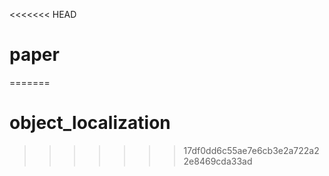 <<<<<<< HEAD
# paper
=======
# object_localization
>>>>>>> 17df0dd6c55ae7e6cb3e2a722a22e8469cda33ad
